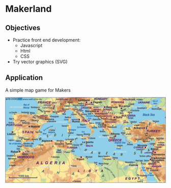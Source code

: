 # Makerland

## Objectives

* Practice front end development:
  * Javascript
  * Html
  * CSS
* Try vector graphics (SVG)

## Application
A simple map game for Makers

![alt text][logo]

[logo]: demo_md.gif "Logo Title Text 2"
